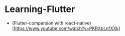 # Learning-Flutter
* (Flutter-comparsion with react-native)[https://www.youtube.com/watch?v=PKRXbLnfXXk]
